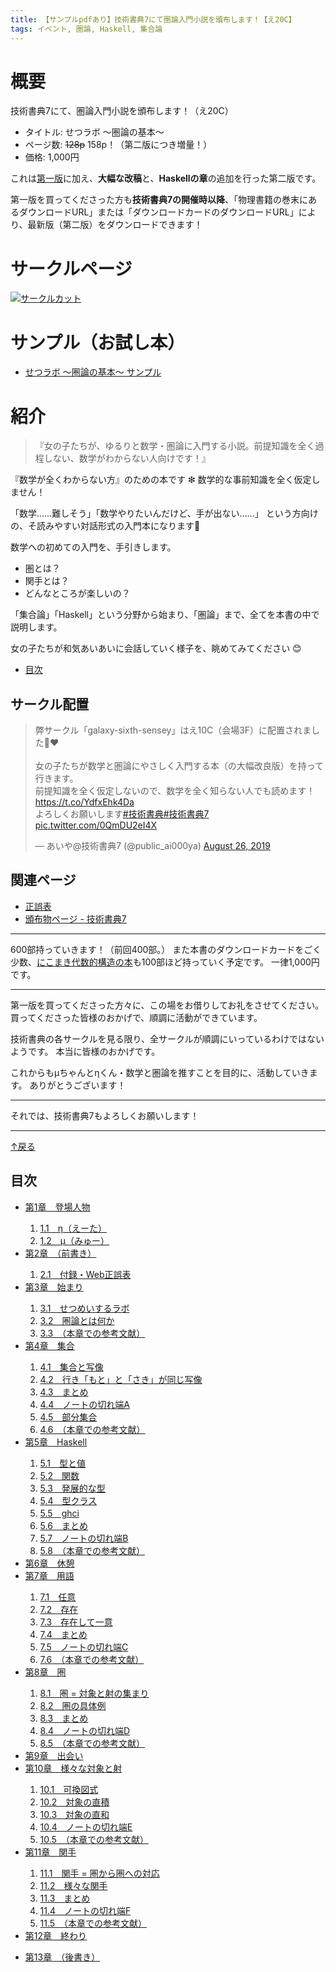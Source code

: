 ```yaml
---
title: 【サンプルpdfあり】技術書典7にて圏論入門小説を頒布します！【え20C】
tags: イベント, 圏論, Haskell, 集合論
---
```


# 概要

技術書典7にて、圏論入門小説を頒布します！（え20C）

- タイトル: せつラボ 〜圏論の基本〜
- ページ数: ~~128p~~ 158p！（第二版につき増量！）
- 価格: 1,000円

これは[第一版](./2019-03-16-techbookfest6.html)に加え、**大幅な改稿**と、**Haskellの章**の追加を行った第二版です。

第一版を買ってくださった方も**技術書典7の開催時以降**、「物理書籍の巻末にあるダウンロードURL」または「ダウンロードカードのダウンロードURL」により、最新版（第二版）をダウンロードできます！

# サークルページ

[![サークルカット](/images/posts/2019-09-01-techbookfest7/circle_cut.png)](https://techbookfest.org/event/tbf07/circle/5762742296248320)

# サンプル（お試し本）

<!-- NOTE: 統合のためにtechbookfest6のところを参照しているよ！ -->

- [せつラボ 〜圏論の基本〜 サンプル](/images/posts/2019-03-16-techbookfest6/sample.pdf)

# 紹介

> 『女の子たちが、ゆるりと数学・圏論に入門する小説。前提知識を全く過程しない、数学がわからない人向けです！』

『数学が全くわからない方』のための本です ❇
数学的な事前知識を全く仮定しません！

「数学……難しそう」「数学やりたいんだけど、手が出ない……」
という方向けの、そ読みやすい対話形式の入門本になります🐬

数学への初めての入門を、手引きします。

- 圏とは？
- 関手とは？
- どんなところが楽しいの？

「集合論」「Haskell」という分野から始まり、「圏論」まで、全てを本書の中で説明します。

女の子たちが和気あいあいに会話していく様子を、眺めてみてください 😊

- <a id="toc-from" href="#toc-to">目次</a>

## サークル配置

<blockquote class="twitter-tweet"><p lang="ja" dir="ltr">弊サークル「galaxy-sixth-sensey」はえ10C（会場3F）に配置されました🎉❤️<br><br>女の子たちが数学と圏論にやさしく入門する本（の大幅改良版）を持って行きます。<br>前提知識を全く仮定しないので、数学を全く知らない人でも読めます！<a href="https://t.co/YdfxEhk4Da">https://t.co/YdfxEhk4Da</a><br>よろしくお願いします<a href="https://twitter.com/hashtag/%E6%8A%80%E8%A1%93%E6%9B%B8%E5%85%B8?src=hash&amp;ref_src=twsrc%5Etfw">#技術書典</a><a href="https://twitter.com/hashtag/%E6%8A%80%E8%A1%93%E6%9B%B8%E5%85%B87?src=hash&amp;ref_src=twsrc%5Etfw">#技術書典7</a> <a href="https://t.co/0QmDU2eI4X">pic.twitter.com/0QmDU2eI4X</a></p>&mdash; あいや@技術書典7 (@public_ai000ya) <a href="https://twitter.com/public_ai000ya/status/1165824926772674561?ref_src=twsrc%5Etfw">August 26, 2019</a></blockquote> <script async src="https://platform.twitter.com/widgets.js" charset="utf-8"></script>

## 関連ページ

- [正誤表](http://aiya000.github.io/posts/2019-03-16-setulabo-errata.html)
- [頒布物ページ - 技術書典7](https://techbookfest.org/event/tbf07/circle/5762742296248320)

- - - - -

600部持っていきます！（前回400部。）
また本書のダウンロードカードをごく少数、[にこまき代数的構造の本](./2018-09-12-techbookfest5.html)も100部ほど持っていく予定です。
一律1,000円です。

- - - - -

第一版を買ってくださった方々に、この場をお借りしてお礼をさせてください。
買ってくださった皆様のおかげで、順調に活動ができています。

技術書典の各サークルを見る限り、全サークルが順調にいっているわけではないようです。
本当に皆様のおかげです。

これからもμちゃんとηくん・数学と圏論を推すことを目的に、活動していきます。
ありがとうございます！

- - - - -

それでは、技術書典7もよろしくお願いします！

- - -

<a id="toc-to" href="#toc-from">↑戻る</a>

<nav class="toc"><h2>目次</h2><ul class="book-toc"><li><a href="#chapter-characters">第1章　登場人物</a></li><ol><li class="child-chapter"><a href="#h1-1">1.1　η（えーた）</a></li><li class="child-chapter"><a href="#h1-2">1.2　μ（みゅー）</a></li></ol><li><a href="#chapter-preface">第2章　（前書き）</a></li><ol><li class="child-chapter"><a href="#h2-1">2.1　付録・Web正誤表</a></li></ol><li><a href="#chapter-beginning">第3章　始まり</a></li><ol><li class="child-chapter"><a href="#h3-1">3.1　せつめいするラボ</a></li><li class="child-chapter"><a href="#h3-2">3.2　圏論とは何か</a></li><li class="child-chapter"><a href="#h3-3">3.3　（本章での参考文献）</a></li></ol><li><a href="#chapter-set">第4章　集合</a></li><ol><li class="child-chapter"><a href="#h4-1">4.1　集合と写像</a></li><li class="child-chapter"><a href="#h4-2">4.2　行き「もと」と「さき」が同じ写像</a></li><li class="child-chapter"><a href="#h4-3">4.3　まとめ</a></li><li class="child-chapter"><a href="#h4-4">4.4　ノートの切れ端A</a></li><li class="child-chapter"><a href="#h4-5">4.5　部分集合</a></li><li class="child-chapter"><a href="#h4-6">4.6　（本章での参考文献）</a></li></ol><li><a href="#chapter-haskell">第5章　Haskell</a></li><ol><li class="child-chapter"><a href="#h5-1">5.1　型と値</a></li><li class="child-chapter"><a href="#h5-2">5.2　関数</a></li><li class="child-chapter"><a href="#h5-3">5.3　発展的な型</a></li><li class="child-chapter"><a href="#h5-4">5.4　型クラス</a></li><li class="child-chapter"><a href="#h5-5">5.5　ghci</a></li><li class="child-chapter"><a href="#h5-6">5.6　まとめ</a></li><li class="child-chapter"><a href="#h5-7">5.7　ノートの切れ端B</a></li><li class="child-chapter"><a href="#h5-8">5.8　（本章での参考文献）</a></li></ol><li><a href="#chapter-now-1">第6章　休憩</a></li><li><a href="#chapter-words">第7章　用語</a></li><ol><li class="child-chapter"><a href="#h7-1">7.1　任意</a></li><li class="child-chapter"><a href="#h7-2">7.2　存在</a></li><li class="child-chapter"><a href="#h7-3">7.3　存在して一意</a></li><li class="child-chapter"><a href="#h7-4">7.4　まとめ</a></li><li class="child-chapter"><a href="#h7-5">7.5　ノートの切れ端C</a></li><li class="child-chapter"><a href="#h7-6">7.6　（本章での参考文献）</a></li></ol><li><a href="#chapter-category">第8章　圏</a></li><ol><li class="child-chapter"><a href="#h8-1">8.1　圏 = 対象と射の集まり</a></li><li class="child-chapter"><a href="#h8-2">8.2　圏の具体例</a></li><li class="child-chapter"><a href="#h8-3">8.3　まとめ</a></li><li class="child-chapter"><a href="#h8-4">8.4　ノートの切れ端D</a></li><li class="child-chapter"><a href="#h8-5">8.5　（本章での参考文献）</a></li></ol><li><a href="#chapter-now-2">第9章　出会い</a></li><li><a href="#chapter-kinds">第10章　様々な対象と射</a></li><ol><li class="child-chapter"><a href="#h10-1">10.1　可換図式</a></li><li class="child-chapter"><a href="#h10-2">10.2　対象の直積</a></li><li class="child-chapter"><a href="#h10-3">10.3　対象の直和</a></li><li class="child-chapter"><a href="#h10-4">10.4　ノートの切れ端E</a></li><li class="child-chapter"><a href="#h10-5">10.5　（本章での参考文献）</a></li></ol><li><a href="#chapter-functor">第11章　関手</a></li><ol><li class="child-chapter"><a href="#h11-1">11.1　関手 = 圏から圏への対応</a></li><li class="child-chapter"><a href="#h11-2">11.2　様々な関手</a></li><li class="child-chapter"><a href="#h11-3">11.3　まとめ</a></li><li class="child-chapter"><a href="#h11-4">11.4　ノートの切れ端F</a></li><li class="child-chapter"><a href="#h11-5">11.5　（本章での参考文献）</a></li></ol><li><a href="#chapter-ending">第12章　終わり</a></li><ol></ol><li><a href="#chapter-post-script">第13章　（後書き）</a></li></ul></nav>
